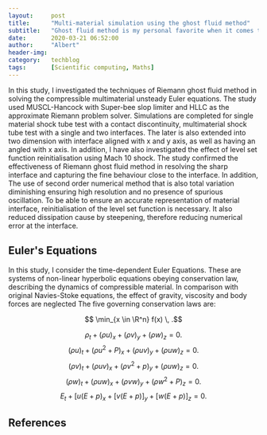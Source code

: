 ```yaml
---
layout:     post
title:      "Multi-material simulation using the ghost fluid method"
subtitle:   "Ghost fluid method is my personal favorite when it comes to multimaterial method. The shear beauty is it maintain a shapr material interface while simulating material interactions"
date:       2020-03-21 06:52:00
author:     "Albert"
header-img: 
category:   techblog
tags:       [Scientific computing, Maths]
---
```


In this study, I investigated the techniques of Riemann ghost fluid method in solving the compressible multimaterial unsteady Euler equations. The study used MUSCL-Hancock with Super-bee slop limiter and HLLC as the approximate Riemann problem solver. Simulations are completed for single material shock tube test with a contact discontinuity, multimaterial shock tube test with a single and two interfaces. The later is also extended into two dimension with interface aligned with x and y axis, as well as having an angled with x axis. In addition, I have also investigated the effect of level set function reinitialisation using Mach 10 shock. The study confirmed the effectiveness of Riemann ghost fluid method in resolving the sharp interface and capturing the fine behaviour close to the interface. In addition, The use of second order numerical method that is also total variation diminishing ensuring high resolution and no presence of spurious oscillation. To be able to ensure an accurate representation of material interface, reinitialisation of the level set function is necessary. It also reduced dissipation cause by steepening, therefore reducing numerical error at the interface. 

<h2 class="section-heading">Euler's Equations </h2>

In this study, I consider the time-dependent Euler Equations. These are systems of non-linear hyperbolic equations obeying conservation law, describing the dynamics of compressible material. In comparison with original Navies-Stoke equations, the effect of gravity, viscosity and body forces are neglected 
The five governing conservation laws are: 

$$ \min_{x \in \R^n} f(x) \, .$$

$$
\rho_t + ( \rho u )_x + (\rho v)_y + (\rho w)_z = 0.
$$
$$
(\rho u)_t + ( \rho u^2 + P )_x + (\rho u v)_y + (\rho u w)_z = 0.
$$
$$
(\rho v)_t + ( \rho u v )_x + (\rho v^2 + p)_y + (\rho u w)_z = 0.
$$
$$
(\rho w)_t + ( \rho u w )_x + (\rho v w)_y + (\rho w^2 + P)_z = 0.
$$
$$
E_t + [u(E+p)_x + [v(E+p)]_y + [w(E + p)]_z = 0.
$$

<h2 class="section-heading">References</h2>

